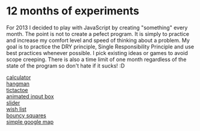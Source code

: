 12 months of experiments
========================

For 2013 I decided to play with JavaScript by creating "something" every month.
The point is not to create a pefect program. It is simply to practice and increase my comfort level and speed of thinking about a problem.
My goal is to practice the DRY principle, Single Responsibility Principle and use best practices whenever possible.
I pick existing ideas or games to avoid scope creeping.
There is also a time limit of one month regardless of the state of the program so don't hate if it sucks! :D

<a href="http://malena.github.com/javascript-experiments/calculator/" target="_blank">calculator</a><br>
<a href="http://malena.github.com/javascript-experiments/hangman/" target="_blank">hangman</a><br>
<a href="http://malena.github.com/javascript-experiments/tictactoe/" target="_blank">tictactoe</a><br>
<a href="http://malena.github.com/javascript-experiments/animated_input_box/" target="_blank">animated input box</a><br>
<a href="http://malena.github.com/javascript-experiments/slider/" target="_blank">slider</a><br>
<a href="http://malena.github.com/javascript-experiments/cookies/" target="_blank">wish list</a><br>
<a href="http://malena.github.com/javascript-experiments/bouncy_squares/" target="_blank">bouncy squares</a><br>
<a href="http://malena.github.com/javascript-experiments/google_maps/" target="_blank">simple google map</a><br>

